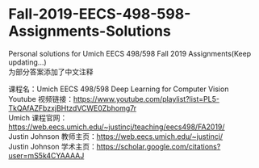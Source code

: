 # Fall-2019-EECS-498-598-Assignments-Solutions
Personal solutions for Umich EECS 498/598 Fall 2019 Assignments(Keep updating...) \
为部分答案添加了中文注释

课程名：Umich EECS 498/598 Deep Learning for Computer Vision \
Youtube 视频链接：https://www.youtube.com/playlist?list=PL5-TkQAfAZFbzxjBHtzdVCWE0Zbhomg7r \
Umich 课程官网：https://web.eecs.umich.edu/~justincj/teaching/eecs498/FA2019/ \
Justin Johnson 教师主页：https://web.eecs.umich.edu/~justincj/ \
Justin Johnson 学术主页：https://scholar.google.com/citations?user=mS5k4CYAAAAJ
